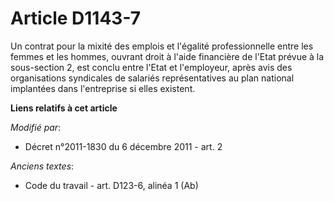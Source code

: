 # Article D1143-7

Un     contrat pour la mixité des emplois et l'égalité professionnelle entre les femmes et les hommes, ouvrant droit à l'aide
financière de l'Etat prévue à la sous-section 2, est conclu entre l'Etat et l'employeur, après avis des organisations
syndicales de salariés représentatives au plan national implantées dans l'entreprise si elles existent.

**Liens relatifs à cet article**

_Modifié par_:

  - Décret n°2011-1830 du 6 décembre 2011 - art. 2

_Anciens textes_:

  - Code du travail - art. D123-6, alinéa 1 (Ab)
